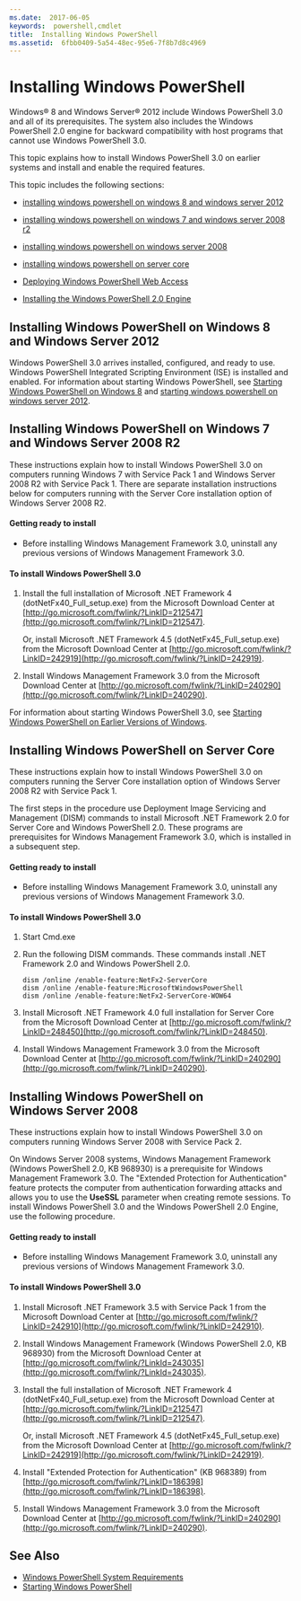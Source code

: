 ```yaml
---
ms.date:  2017-06-05
keywords:  powershell,cmdlet
title:  Installing Windows PowerShell
ms.assetid:  6fbb0409-5a54-48ec-95e6-7f8b7d8c4969
---
```


# Installing Windows PowerShell
Windows® 8 and Windows Server® 2012 include Windows PowerShell 3.0 and all of its prerequisites. The system also includes the Windows PowerShell 2.0 engine for backward compatibility with host programs that cannot use Windows PowerShell 3.0.

This topic explains how to install Windows PowerShell 3.0 on earlier systems and install and enable the required features.

This topic includes the following sections:

-   [installing windows powershell on windows 8 and windows server 2012](installing-windows-powershell.md#bkmk_installingonwindows8andwindowsserver2012)

-   [installing windows powershell on windows 7 and windows server 2008 r2](installing-windows-powershell.md#bkmk_installingonwindows7andwindowsserver2008r2)

-   [installing windows powershell on windows server 2008](installing-windows-powershell.md#bkmk_installingonwindowsserver2008lh)

-   [installing windows powershell on server core](installing-windows-powershell.md#bkmk_installingonservercore)

-   [Deploying Windows PowerShell Web Access](https://technet.microsoft.com/en-us/library/639d0eff-98a3-4124-b52c-26921ebd98b0)

-   [Installing the Windows PowerShell 2.0 Engine](Installing-the-Windows-PowerShell-2.0-Engine.md)

## <a name="BKMK_InstallingOnWindows8andWindowsServer2012"></a>Installing Windows PowerShell on Windows 8 and Windows Server 2012
Windows PowerShell 3.0 arrives installed, configured, and ready to use. Windows PowerShell Integrated Scripting Environment (ISE) is installed and enabled. For information about starting Windows PowerShell, see [Starting Windows PowerShell on Windows 8](https://technet.microsoft.com/en-us/library/d7be1668-8617-4890-ad90-dd9765fbd2c3) and [starting windows powershell on windows server 2012](https://technet.microsoft.com/library/hh831491.aspx#bkmk_powershell).

## <a name="BKMK_InstallingOnWindows7andWindowsServer2008R2"></a>Installing Windows PowerShell on Windows 7 and Windows Server 2008 R2
These instructions explain how to install Windows PowerShell 3.0 on computers running Windows 7 with Service Pack 1 and Windows Server 2008 R2 with Service Pack 1. There are separate installation instructions below for computers running with the Server Core installation option of Windows Server 2008 R2.

#### Getting ready to install

-   Before installing Windows Management Framework 3.0, uninstall any previous versions of Windows Management Framework 3.0.

#### To install Windows PowerShell 3.0

1.  Install the full installation of Microsoft .NET Framework 4 (dotNetFx40_Full_setup.exe) from the Microsoft Download Center at [http://go.microsoft.com/fwlink/?LinkID=212547](http://go.microsoft.com/fwlink/?LinkID=212547).

    Or, install Microsoft .NET Framework 4.5 (dotNetFx45_Full_setup.exe) from the Microsoft Download Center at [http://go.microsoft.com/fwlink/?LinkID=242919](http://go.microsoft.com/fwlink/?LinkID=242919).

2.  Install Windows Management Framework 3.0 from the Microsoft Download Center at [http://go.microsoft.com/fwlink/?LinkID=240290](http://go.microsoft.com/fwlink/?LinkID=240290).

For information about starting Windows PowerShell 3.0, see [Starting Windows PowerShell on Earlier Versions of Windows](Starting-Windows-PowerShell-on-Earlier-Versions-of-Windows.md).

## <a name="BKMK_InstallingOnServerCore"></a>Installing Windows PowerShell on Server Core
These instructions explain how to install Windows PowerShell 3.0 on computers running the Server Core installation option of Windows Server 2008 R2 with Service Pack 1.

The first steps in the procedure use Deployment Image Servicing and Management (DISM) commands to install Microsoft .NET Framework 2.0 for Server Core and Windows PowerShell 2.0. These programs are prerequisites for Windows Management Framework 3.0, which is installed in a subsequent step.

#### Getting ready to install

-   Before installing Windows Management Framework 3.0, uninstall any previous versions of Windows Management Framework 3.0.

#### To install Windows PowerShell 3.0

1.  Start Cmd.exe

2.  Run the following DISM commands. These commands install .NET Framework 2.0 and Windows PowerShell 2.0.

    ```
    dism /online /enable-feature:NetFx2-ServerCore
    dism /online /enable-feature:MicrosoftWindowsPowerShell
    dism /online /enable-feature:NetFx2-ServerCore-WOW64
    ```

3.  Install Microsoft .NET Framework 4.0 full installation for Server Core from the Microsoft Download Center at [http://go.microsoft.com/fwlink/?LinkID=248450](http://go.microsoft.com/fwlink/?LinkID=248450).

4.  Install Windows Management Framework 3.0 from the Microsoft Download Center at [http://go.microsoft.com/fwlink/?LinkID=240290](http://go.microsoft.com/fwlink/?LinkID=240290).

## <a name="BKMK_InstallingOnWindowsServer2008LH"></a>Installing Windows PowerShell on Windows Server 2008
These instructions explain how to install Windows PowerShell 3.0 on computers running Windows Server 2008 with Service Pack 2.

On Windows Server 2008 systems, Windows Management Framework (Windows PowerShell 2.0, KB 968930) is a prerequisite for Windows Management Framework 3.0. The "Extended Protection for Authentication" feature protects the computer from authentication forwarding attacks and allows you to use the **UseSSL** parameter when creating remote sessions. To install Windows PowerShell 3.0 and the Windows PowerShell 2.0 Engine, use the following procedure.

#### Getting ready to install

-   Before installing Windows Management Framework 3.0, uninstall any previous versions of Windows Management Framework 3.0.

#### To install Windows PowerShell 3.0

1.  Install Microsoft .NET Framework 3.5 with Service Pack 1 from the Microsoft Download Center at [http://go.microsoft.com/fwlink/?LinkID=242910](http://go.microsoft.com/fwlink/?LinkID=242910).

2.  Install Windows Management Framework (Windows PowerShell 2.0, KB 968930) from the Microsoft Download Center at [http://go.microsoft.com/fwlink/?LinkId=243035](http://go.microsoft.com/fwlink/?LinkId=243035).

3.  Install the full installation of Microsoft .NET Framework 4 (dotNetFx40_Full_setup.exe) from the Microsoft Download Center at [http://go.microsoft.com/fwlink/?LinkID=212547](http://go.microsoft.com/fwlink/?LinkID=212547).

    Or, install Microsoft .NET Framework 4.5 (dotNetFx45_Full_setup.exe) from the Microsoft Download Center at [http://go.microsoft.com/fwlink/?LinkID=242919](http://go.microsoft.com/fwlink/?LinkID=242919).

4.  Install "Extended Protection for Authentication" (KB 968389) from [http://go.microsoft.com/fwlink/?LinkID=186398](http://go.microsoft.com/fwlink/?LinkID=186398).

5.  Install Windows Management Framework 3.0 from the Microsoft Download Center at [http://go.microsoft.com/fwlink/?LinkID=240290](http://go.microsoft.com/fwlink/?LinkID=240290).

## See Also
- [Windows PowerShell System Requirements](Windows-PowerShell-System-Requirements.md)
- [Starting Windows PowerShell](https://technet.microsoft.com/en-us/library/8ec8c2d7-8e7c-4722-a3d2-498fe5739a8e)


